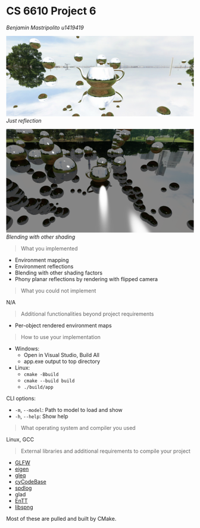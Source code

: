 # CS 6610 Project 6
*Benjamin Mastripolito u1419419*

![](2023-02-27_00-04.png)
*Just reflection*

![](2023-02-27-00-43-33.png)
*Blending with other shading*

> What you implemented

- Environment mapping
- Environment reflections
- Blending with other shading factors
- Phony planar reflections by rendering with flipped camera

> What you could not implement

N/A

> Additional functionalities beyond project requirements

- Per-object rendered environment maps

> How to use your implementation

- Windows:
  - Open in Visual Studio, Build All
  - app.exe output to top directory
- Linux:
  - `cmake -Bbuild`
  - `cmake --build build`
  - `./build/app`

CLI options:
- `-m`, `--model`: Path to model to load and show
- `-h`, `--help`: Show help

> What operating system and compiler you used

Linux, GCC

> External libraries and additional requirements to compile your project

- [GLFW](https://github.com/glfw/glfw)
- [eigen](http://eigen.tuxfamily.org)
- [gleq](https://github.com/glfw/gleq)
- [cyCodeBase](http://www.cemyuksel.com/cyCodeBase/code.html)
- [spdlog](https://github.com/gabime/spdlog)
- glad
- [EnTT](https://github.com/skypjack/entt)
- [libspng](https://libspng.org)

Most of these are pulled and built by CMake.
